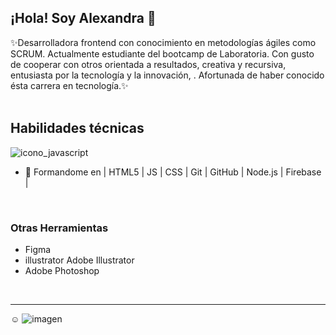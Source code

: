 ## ¡Hola! Soy Alexandra 👋

✨Desarrolladora frontend con conocimiento en metodologías ágiles como SCRUM. Actualmente estudiante del bootcamp de Laboratoria. Con gusto de cooperar con otros orientada a resultados, creativa y recursiva, entusiasta por la tecnología y la innovación, . Afortunada de haber conocido ésta carrera en tecnología.✨
</br>
</br>

## Habilidades técnicas

![icono_javascript](https://cdn-icons-png.flaticon.com/512/5968/5968292.png)
- 🌱 Formandome en | HTML5 | JS | CSS | Git | GitHub | Node.js | Firebase |
</br>

### Otras Herramientas

- Figma
- illustrator Adobe Illustrator
- Adobe Photoshop
</br>

***
☺
![imagen](https://i.pinimg.com/originals/4a/d9/ed/4ad9ed3c00382aea47e38adae48df159.gif)
